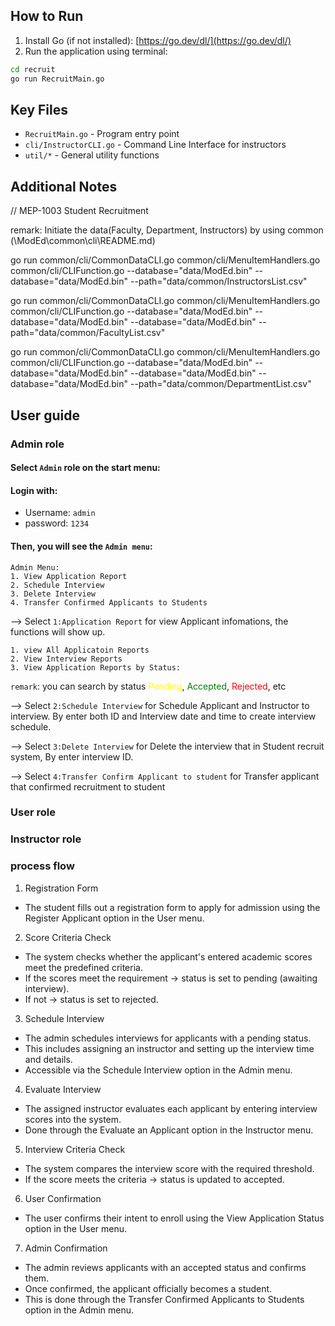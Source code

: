 ##  How to Run

1. Install Go (if not installed): [https://go.dev/dl/](https://go.dev/dl/)
2. Run the application using terminal:
```bash
cd recruit
go run RecruitMain.go
```

##  Key Files

- `RecruitMain.go` - Program entry point
- `cli/InstructorCLI.go` - Command Line Interface for instructors
- `util/*` - General utility functions


## Additional Notes

// MEP-1003 Student Recruitment

remark: Initiate the data(Faculty, Department, Instructors) by using common (\ModEd\common\cli\README.md)

go run common/cli/CommonDataCLI.go common/cli/MenuItemHandlers.go common/cli/CLIFunction.go --database="data/ModEd.bin"  --database="data/ModEd.bin" --path="data/common/InstructorsList.csv"

go run common/cli/CommonDataCLI.go common/cli/MenuItemHandlers.go common/cli/CLIFunction.go --database="data/ModEd.bin"  --database="data/ModEd.bin" --database="data/ModEd.bin" --path="data/common/FacultyList.csv"

go run common/cli/CommonDataCLI.go common/cli/MenuItemHandlers.go common/cli/CLIFunction.go --database="data/ModEd.bin"  --database="data/ModEd.bin" --database="data/ModEd.bin" --database="data/ModEd.bin" --path="data/common/DepartmentList.csv"

## User guide

### Admin role
#### Select `Admin` role on the start menu:

#### Login with: 
- Username: `admin`
- password: `1234`

#### Then, you will see the `Admin menu`:

    Admin Menu:
    1. View Application Report
    2. Schedule Interview
    3. Delete Interview
    4. Transfer Confirmed Applicants to Students
 --> Select `1:Application Report` for view Applicant infomations, the functions will show up.

    1. view All Applicatoin Reports
    2. View Interview Reports
    3. View Application Reports by Status:

`remark`: you can search by status  <span style="color:yellow">Pending</span>, 
<span style="color:green">Accepted</span>, 
<span style="color:red">Rejected</span>, 
etc


--> Select `2:Schedule Interview` for Schedule Applicant and Instructor to interview. By enter both ID and Interview date and time to create interview schedule.

--> Select `3:Delete Interview` for Delete the interview that in Student recruit system, By enter interview ID.

--> Select `4:Transfer Confirm Applicant to student` for Transfer applicant that confirmed recruitment to student 

### User role

### Instructor role


### process flow
1. Registration Form
- The student fills out a registration form to apply for admission using the Register Applicant option in the User menu.

2. Score Criteria Check
- The system checks whether the applicant's entered academic scores meet the predefined criteria.
- If the scores meet the requirement → status is set to pending (awaiting interview).
- If not → status is set to rejected.

3. Schedule Interview
- The admin schedules interviews for applicants with a pending status.
- This includes assigning an instructor and setting up the interview time and details.
- Accessible via the Schedule Interview option in the Admin menu.

4. Evaluate Interview
- The assigned instructor evaluates each applicant by entering interview scores into the system.
- Done through the Evaluate an Applicant option in the Instructor menu.

5. Interview Criteria Check
- The system compares the interview score with the required threshold.
- If the score meets the criteria → status is updated to accepted.

6. User Confirmation
- The user confirms their intent to enroll using the View Application Status option in the User menu.

7. Admin Confirmation
- The admin reviews applicants with an accepted status and confirms them.
- Once confirmed, the applicant officially becomes a student.
- This is done through the Transfer Confirmed Applicants to Students option in the Admin menu.